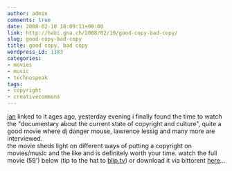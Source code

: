 ```yaml
---
author: admin
comments: true
date: 2008-02-10 18:09:11+00:00
link: http://habi.gna.ch/2008/02/10/good-copy-bad-copy/
slug: good-copy-bad-copy
title: good copy, bad copy
wordpress_id: 1183
categories:
- movies
- music
- technospeak
tags:
- copyright
- creativecommons
---
```


[jan](http://pieceoplastic.com/index.php/2994/ruff-linkage-200725/) linked to it ages ago, yesterday evening i finally found the time to watch the "documentary about the current state of copyright and culture", quite a good movie where dj danger mouse, lawrence lessig and many more are interviewed.  
the movie sheds light on different ways of putting a copyright on movies/music and the like and is definitely worth your time. watch the full movie (59') below (tip to the hat to [blip.tv](http://blip.tv)) or download it via bittorent [here](http://www.goodcopybadcopy.net/download)...




